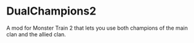# DualChampions2
A mod for Monster Train 2 that lets you use both champions of the main clan and the allied clan.
